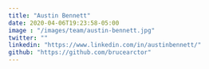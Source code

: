 ```yaml
---
title: "Austin Bennett"
date: 2020-04-06T19:23:58-05:00
image : "/images/team/austin-bennett.jpg"
twitter: ""
linkedin: "https://www.linkedin.com/in/austinbennett/"
github: "https://github.com/brucearctor"
---
```


